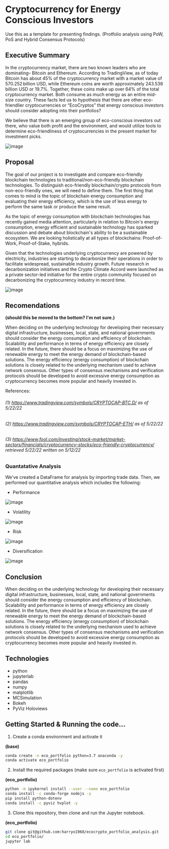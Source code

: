 # Cryptocurrency for Energy Conscious Investors

Use this as a template for presenting findings. (Protfolio analysis using PoW, PoS and Hybrid Consensus Protocols)

## Executive Summary

In the cryptocurrency market, there are two known leaders who are dominating– Bitcoin and Ethereum. According to TradingView, as of today Bitcoin has about 45% of the cryptocurrency market with a market value of 570.252 billion USD, while Ethereum coins are worth approximately 243.536 billion USD or 19.7%. Together, these coins make up over 64% of the total cryptocurrency market. Both consume as much energy as an entire mid-size country. These facts led us to hypothesis that there are other eco-friendlier cryptocurrencies or “EcoCryptos” that energy conscious investors should consider adopting into their portfolios?

We believe that there is an emerging group of eco-conscious investors out there, who value both profit and the environment, and would utilize tools to determine eco-friendliness of cryptocurrencies in the present market for investment picks.

![image](images/eff_data_tabletop.png)

## Proposal

The goal of our project is to investigate and compare eco-friendly blockchain technologies to traditional/non-eco-friendly blockchain technologies. To distinguish eco-friendly blockchain/crypto protocols from non-eco-friendly ones, we will need to define them. The first thing that comes to mind is the topic of blockchain energy consumption and evaluating their energy efficiency, which is the use of less energy to perform the same task or produce the same result.

As the topic of energy consumption with blockchain technologies has recently gained media attention, particularly in relation to Bitcoin's energy consumption, energy efficient and sustainable technology has sparked discussion and debate about blockchain's ability to be a sustainable ecosystem. We are looking holistically at all types of blockchains: Proof-of-Work, Proof-of-Stake, hybrids.

Given that the technologies underlying cryptocurrency are powered by electricity, industries are starting to decarbonize their operations in order to facilitate widespread, sustainable industry growth. Future research in decarbonization initiatives and the Crypto Climate Accord were launched as a private sector-led initiative for the entire crypto community focused on decarbonizing the cryptocurrency industry in record time.

![image](images/efficiency_scatter_plot.png)

## Recomendations

**(should this be moved to the bottom? I'm not sure.)**

When deciding on the underlying technology for developing their necessary digital infrastructure, businesses, local, state, and national governments should consider the energy consumption and efficiency of blockchain. Scalability and performance in terms of energy efficiency are closely related. In the future, there should be a focus on maximizing the use of renewable energy to meet the energy demand of blockchain-based solutions. The energy efficiency (energy consumption) of blockchain solutions is closely related to the underlying mechanism used to achieve network consensus. Other types of consensus mechanisms and verification protocols should be developed to avoid excessive energy consumption as cryptocurrency becomes more popular and heavily invested in.

References:

###### (1) https://www.tradingview.com/symbols/CRYPTOCAP-BTC.D/ as of 5/22/22
###### (2) https://www.tradingview.com/symbols/CRYPTOCAP-ETH/ as of 5/22/22
###### (3) https://www.fool.com/investing/stock-market/market-sectors/financials/cryptocurrency-stocks/eco-friendly-cryptocurrency/ retrieved 5/22/22 written on 5/12/22

### Quantatative Analysis ###

We've created a DataFrame for analysis by importing trade data. Then, we performed our quantitative analysis which includes the following:

- Performance

![image](images/pos_cum_returns.png)

- Volatility

![image](images/pow_pos_vol_comparison.png)

- Risk

![image](images/xtz_rtn-volume_comparison.png)

- Diversification

![image](images/pow_mc_plot.png)

## Conclusion ##

When deciding on the underlying technology for developing their necessary digital infrastructure, businesses, local, state, and national governments should consider the energy consumption and efficiency of blockchain. Scalability and performance in terms of energy efficiency are closely related. In the future, there should be a focus on maximizing the use of renewable energy to meet the energy demand of blockchain-based solutions. The energy efficiency (energy consumption) of blockchain solutions is closely related to the underlying mechanism used to achieve network consensus. Other types of consensus mechanisms and verification protocols should be developed to avoid excessive energy consumption as cryptocurrency becomes more popular and heavily invested in.

## Technologies ##

- python
- jupyterlab
- pandas
- numpy
- matplotlib
- MCSimulation
- Bokeh
- PyViz Holoviews

## Getting Started & Running the code...

1. Create a conda environment and activate it

**(base)**
```bash
conda create -n eco_portfolio python=3.7 anaconda -y
conda activate eco_portfolio

```
2. Install the required packages (make sure `eco_portfolio` is activated first)

**(eco_portfolio)**
```bash
python -m ipykernel install --user --name eco_portfolio
conda install -c conda-forge nodejs -y
pip install python-dotenv
conda install -c pyviz hvplot -y

```
3. Clone this repository, then clone and run the Jupyter notebook.

**(eco_portfolio)**
```bash
git clone git@github.com:harryo1968/ecocrypto_portfolio_analysis.git
cd eco_portfolio/
jupyter lab

```
